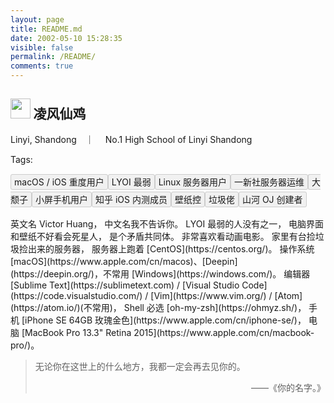 ```yaml
---
layout: page
title: README.md
date: 2002-05-10 15:28:35
visible: false
permalink: /README/
comments: true
---
```

<meta http-equiv="Content-Security-Policy" content="upgrade-insecure-requests" />
<link rel="stylesheet" href="https://static.imvictor.tech/lib/Font-Awesome/css/font-awesome.min.css">
<link rel="stylesheet" href="https://static.imvictor.tech/lib/APlayer/dist/APlayer.min.css">
<style type="text/css">
.readme_tag{
    padding: 3px 5px;
    background-color: #f1f1f1;
    border: 1px solid #ccc;
    overflow: hidden;
    border-radius: 3px;
    margin-bottom: 10px;
}
.cp-mainbody{height: 5em !important;}
</style>

## <img style='height: 1.5em' src='https://avatars3.githubusercontent.com/u/21100901?v=3&s=120'></img> 凌风仙鸡
<i class="fa fa-location-arrow" aria-hidden="true"> </i> Linyi, Shandong　｜　<i class="fa fa-university" aria-hidden="true"> </i> No.1 High School of Linyi Shandong

Tags: <div style="line-height: 2"><span class="readme_tag">macOS / iOS 重度用户</span><span class="readme_tag">LYOI 最弱</span><span class="readme_tag">Linux 服务器用户</span><span class="readme_tag">一新社服务器运维</span><span class="readme_tag">大颓子</span><span class="readme_tag">小屏手机用户</span><span class="readme_tag">知乎 iOS 内测成员</span><span class="readme_tag">壁纸控</span><span class="readme_tag">垃圾佬</span><span class="readme_tag">山河 OJ 创建者</span>
</div>


<div id="aplayer"></div>
<div></div>
英文名 Victor Huang，  
中文名我不告诉你。  
LYOI 最弱的人没有之一，    
电脑界面和壁纸不好看会死星人，  
是个矛盾共同体。  
非常喜欢看动画电影。  
家里有台捡垃圾捡出来的服务器，  
服务器上跑着 [CentOS](https://centos.org/)。  
操作系统 [macOS](https://www.apple.com/cn/macos)、[Deepin](https://deepin.org/)，不常用 [Windows](https://windows.com/)。   
编辑器 [Sublime Text](https://sublimetext.com) / [Visual Studio Code](https://code.visualstudio.com/) / [Vim](https://www.vim.org/) / [Atom](https://atom.io/)(不常用)，    
Shell 必选 [oh-my-zsh](https://ohmyz.sh/)，   
手机 [iPhone SE 64GB 玫瑰金色](https://www.apple.com/cn/iphone-se/)，    
电脑 [MacBook Pro 13.3" Retina 2015](https://www.apple.com/cn/macbook-pro/)。

> 无论你在这世上的什么地方，我都一定会再去见你的。 
> <p style="text-align: right">——《你的名字。》</p>


<script src="https://static.imvictor.tech/lib/APlayer/dist/APlayer.min.js"></script>
<script>
    const ap = new APlayer({
        container: document.getElementById('aplayer'),
        listFolded: false,
        theme: '#fb7299',
        lrcType: 1,
        audio: [{
            name: 'Journey',
            artist: '星尘',
            url: 'https://music.163.com/song/media/outer/url?id=543139510.mp3',
            cover: 'https://p1.music.126.net/uQbWYjKlefvTU43MSt4uQw==/109951163172562959.jpg',
            lrc: '[00:03.04]星的微茫\n[00:04.88]洞穿所有光的忧伤\n[00:08.27]跨越过苍茫\n[00:10.06]寰宇间是谁的歌声在回响\n[00:13.49]梦的彼方\n[00:15.30]开始一场流浪\n[00:18.71]中转什么地方\n[00:20.50]才能够抵达曾观测过的光\n[00:26.08]\n[00:52.61]尘世万千\n[00:54.45]当耀斑扰乱整个航线\n[00:57.73]电波在传导\n[00:59.65]所有绚烂光华无声闪耀\n[01:03.08]碰撞毁灭天体\n[01:04.87]燃烧坍塌星云\n[01:08.27]下一个坐标\n[01:10.08]划出轨迹\n[01:13.51]跨过星间\n[01:15.27]时沙与光在此被迫停歇\n[01:18.60]逃出引力圈\n[01:20.55]维度跃迁\n[01:21.66]找寻梦中的终点\n[01:23.94]口口相传的\n[01:25.72]那个世界是真实或谎言\n[01:29.14]请听见我的祈愿\n[01:30.97]带我穿越迷惘抵达到身边\n[01:34.53]在这漫无人际之中的荒野\n[01:39.74]所有的自欺与自厌\n[01:44.99]自我怀疑\n[01:46.95]陪伴着我更像是梦魇\n[01:50.04]而你唱出的歌与我的梦\n[01:52.27]一直在身边\n[01:54.83]愿\n[01:55.72]梦的相见\n[01:59.66]带着星愿\n[02:02.27]在下一刻能实现\n[02:05.21]我\n[02:06.17]跨越星海云边\n[02:10.08]与你相逢\n[02:12.67]降临此间\n[02:14.62]这里便是终点\n[02:17.55]只要有你在\n[02:20.18]身边\n[02:26.06]\n[02:42.08]我观测到梦中的星图\n[02:47.30]为可能与你邂逅毫不停步\n[02:50.35]潮汐在推进我加速\n[02:52.45]身处在无重力之中\n[02:55.07]就连欢乐的眼泪都变沉重\n[02:58.98]终能触碰你的温度\n[03:03.03]星的微茫\n[03:04.87]洞穿所有光的忧伤\n[03:08.28]跨越过苍茫\n[03:10.07]寰宇间是谁的歌声在回响\n[03:13.49]梦的彼方\n[03:15.27]开始一场流浪\n[03:18.70]中转什么地方\n[03:20.49]才能够抵达曾观测过的光\n[03:26.15]愿\n[03:27.03]梦的相见\n[03:30.97]带着星愿\n[03:33.54]在下一刻能实现\n[03:36.53]我\n[03:37.47]跨越星海云边\n[03:41.38]与你相逢\n[03:43.97]降临此间\n[03:45.92]这里便是终点\n[03:48.86]只要有你在\n[03:51.49]身边\n[03:57.38]'
        }]
    });
</script>